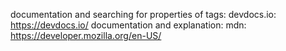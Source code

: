 documentation and searching for properties of tags: devdocs.io: https://devdocs.io/
documentation and explanation: mdn: https://developer.mozilla.org/en-US/

